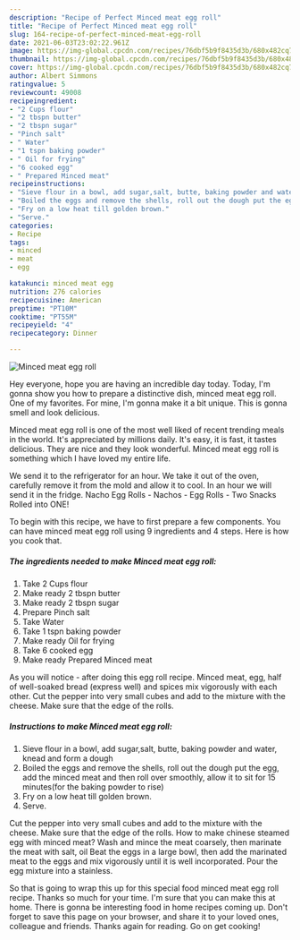 ```yaml
---
description: "Recipe of Perfect Minced meat egg roll"
title: "Recipe of Perfect Minced meat egg roll"
slug: 164-recipe-of-perfect-minced-meat-egg-roll
date: 2021-06-03T23:02:22.961Z
image: https://img-global.cpcdn.com/recipes/76dbf5b9f8435d3b/680x482cq70/minced-meat-egg-roll-recipe-main-photo.jpg
thumbnail: https://img-global.cpcdn.com/recipes/76dbf5b9f8435d3b/680x482cq70/minced-meat-egg-roll-recipe-main-photo.jpg
cover: https://img-global.cpcdn.com/recipes/76dbf5b9f8435d3b/680x482cq70/minced-meat-egg-roll-recipe-main-photo.jpg
author: Albert Simmons
ratingvalue: 5
reviewcount: 49008
recipeingredient:
- "2 Cups flour"
- "2 tbspn butter"
- "2 tbspn sugar"
- "Pinch salt"
- " Water"
- "1 tspn baking powder"
- " Oil for frying"
- "6 cooked egg"
- " Prepared Minced meat"
recipeinstructions:
- "Sieve flour in a bowl, add sugar,salt, butte, baking powder and water, knead and form a dough"
- "Boiled the eggs and remove the shells, roll out the dough put the egg, add the minced meat and then roll over smoothly, allow it to sit for 15 minutes(for the baking powder to rise)"
- "Fry on a low heat till golden brown."
- "Serve."
categories:
- Recipe
tags:
- minced
- meat
- egg

katakunci: minced meat egg 
nutrition: 276 calories
recipecuisine: American
preptime: "PT10M"
cooktime: "PT55M"
recipeyield: "4"
recipecategory: Dinner

---
```



![Minced meat egg roll](https://img-global.cpcdn.com/recipes/76dbf5b9f8435d3b/680x482cq70/minced-meat-egg-roll-recipe-main-photo.jpg)

Hey everyone, hope you are having an incredible day today. Today, I'm gonna show you how to prepare a distinctive dish, minced meat egg roll. One of my favorites. For mine, I'm gonna make it a bit unique. This is gonna smell and look delicious.

Minced meat egg roll is one of the most well liked of recent trending meals in the world. It's appreciated by millions daily. It's easy, it is fast, it tastes delicious. They are nice and they look wonderful. Minced meat egg roll is something which I have loved my entire life.

We send it to the refrigerator for an hour. We take it out of the oven, carefully remove it from the mold and allow it to cool. In an hour we will send it in the fridge. Nacho Egg Rolls - Nachos - Egg Rolls - Two Snacks Rolled into ONE!


To begin with this recipe, we have to first prepare a few components. You can have minced meat egg roll using 9 ingredients and 4 steps. Here is how you cook that.

<!--inarticleads1-->

##### The ingredients needed to make Minced meat egg roll:

1. Take 2 Cups flour
1. Make ready 2 tbspn butter
1. Make ready 2 tbspn sugar
1. Prepare Pinch salt
1. Take  Water
1. Take 1 tspn baking powder
1. Make ready  Oil for frying
1. Take 6 cooked egg
1. Make ready  Prepared Minced meat


As you will notice - after doing this egg roll recipe. Minced meat, egg, half of well-soaked bread (express well) and spices mix vigorously with each other. Cut the pepper into very small cubes and add to the mixture with the cheese. Make sure that the edge of the rolls. 

<!--inarticleads2-->

##### Instructions to make Minced meat egg roll:

1. Sieve flour in a bowl, add sugar,salt, butte, baking powder and water, knead and form a dough
1. Boiled the eggs and remove the shells, roll out the dough put the egg, add the minced meat and then roll over smoothly, allow it to sit for 15 minutes(for the baking powder to rise)
1. Fry on a low heat till golden brown.
1. Serve.


Cut the pepper into very small cubes and add to the mixture with the cheese. Make sure that the edge of the rolls. How to make chinese steamed egg with minced meat? Wash and mince the meat coarsely, then marinate the meat with salt, oil Beat the eggs in a large bowl, then add the marinated meat to the eggs and mix vigorously until it is well incorporated. Pour the egg mixture into a stainless. 

So that is going to wrap this up for this special food minced meat egg roll recipe. Thanks so much for your time. I'm sure that you can make this at home. There is gonna be interesting food in home recipes coming up. Don't forget to save this page on your browser, and share it to your loved ones, colleague and friends. Thanks again for reading. Go on get cooking!
